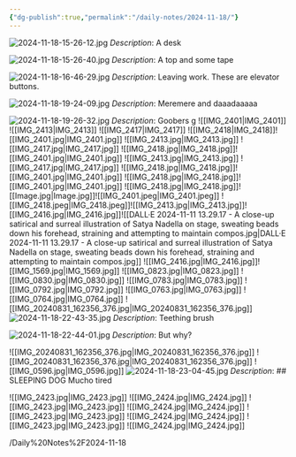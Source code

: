```yaml
---
{"dg-publish":true,"permalink":"/daily-notes/2024-11-18/"}
---
```




![2024-11-18-15-26-12.jpg](/img/user/Photos/2024-11-18-15-26-12.jpg)
*Description*: A desk 

![2024-11-18-15-26-40.jpg](/img/user/Photos/2024-11-18-15-26-40.jpg)
*Description*: A top and some tape 

![2024-11-18-16-46-29.jpg](/img/user/Photos/2024-11-18-16-46-29.jpg)
*Description*: Leaving work. These are elevator buttons. 

![2024-11-18-19-24-09.jpg](/img/user/Photos/2024-11-18-19-24-09.jpg)
*Description*: Meremere and daaadaaaaa

![2024-11-18-19-26-32.jpg](/img/user/Photos/2024-11-18-19-26-32.jpg)
*Description*: Goobers g
![[IMG_2401\|IMG_2401]]
![[IMG_2413\|IMG_2413]]
![[IMG_2417\|IMG_2417]]
![[IMG_2418\|IMG_2418]]![[IMG_2401.jpg\|IMG_2401.jpg]]
![[IMG_2413.jpg\|IMG_2413.jpg]]
![[IMG_2417.jpg\|IMG_2417.jpg]]
![[IMG_2418.jpg\|IMG_2418.jpg]]![[IMG_2401.jpg\|IMG_2401.jpg]]
![[IMG_2413.jpg\|IMG_2413.jpg]]
![[IMG_2417.jpg\|IMG_2417.jpg]]
![[IMG_2418.jpg\|IMG_2418.jpg]]![[IMG_2401.jpg\|IMG_2401.jpg]]
![[IMG_2418.jpg\|IMG_2418.jpg]]![[IMG_2401.jpg\|IMG_2401.jpg]]
![[IMG_2418.jpg\|IMG_2418.jpg]]![[Image.jpg\|Image.jpg]]![[IMG_2401.jpeg\|IMG_2401.jpeg]]
![[IMG_2418.jpeg\|IMG_2418.jpeg]]![[IMG_2413.jpg\|IMG_2413.jpg]]![[IMG_2416.jpg\|IMG_2416.jpg]]![[DALL·E 2024-11-11 13.29.17 - A close-up satirical and surreal illustration of Satya Nadella on stage, sweating beads down his forehead, straining and attempting to maintain compos.jpg\|DALL·E 2024-11-11 13.29.17 - A close-up satirical and surreal illustration of Satya Nadella on stage, sweating beads down his forehead, straining and attempting to maintain compos.jpg]]
![[IMG_2416.jpg\|IMG_2416.jpg]]![[IMG_1569.jpg\|IMG_1569.jpg]]
![[IMG_0823.jpg\|IMG_0823.jpg]]
![[IMG_0830.jpg\|IMG_0830.jpg]]
![[IMG_0783.jpg\|IMG_0783.jpg]]
![[IMG_0792.jpg\|IMG_0792.jpg]]
![[IMG_0763.jpg\|IMG_0763.jpg]]
![[IMG_0764.jpg\|IMG_0764.jpg]]
![[IMG_20240831_162356_376.jpg\|IMG_20240831_162356_376.jpg]]
![2024-11-18-22-43-35.jpg](/img/user/Photos/2024-11-18-22-43-35.jpg)
*Description*: Teething brush 

![2024-11-18-22-44-01.jpg](/img/user/Photos/2024-11-18-22-44-01.jpg)
*Description*: But why? 

![[IMG_20240831_162356_376.jpg\|IMG_20240831_162356_376.jpg]]
![[IMG_20240831_162356_376.jpg\|IMG_20240831_162356_376.jpg]]
![[IMG_0596.jpg\|IMG_0596.jpg]]
![2024-11-18-23-04-45.jpg](/img/user/Photos/2024-11-18-23-04-45.jpg)
*Description*: ## SLEEPING DOG
Mucho tired 

![[IMG_2423.jpg\|IMG_2423.jpg]]
![[IMG_2424.jpg\|IMG_2424.jpg]]
![[IMG_2423.jpg\|IMG_2423.jpg]]
![[IMG_2424.jpg\|IMG_2424.jpg]]
![[IMG_2423.jpg\|IMG_2423.jpg]]
![[IMG_2424.jpg\|IMG_2424.jpg]]
![[IMG_2423.jpg\|IMG_2423.jpg]]
![[IMG_2424.jpg\|IMG_2424.jpg]]


/Daily%20Notes%2F2024-11-18